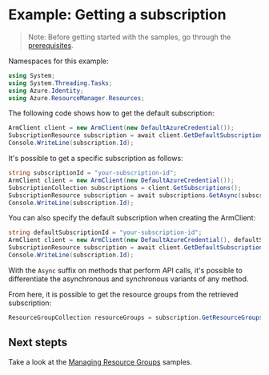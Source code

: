 # Example: Getting a subscription

>Note: Before getting started with the samples, go through the [prerequisites](https://github.com/Azure/azure-sdk-for-net/tree/main/sdk/resourcemanager/Azure.ResourceManager#prerequisites).

Namespaces for this example:
```C# Snippet:Hello_World_Async_Namespaces
using System;
using System.Threading.Tasks;
using Azure.Identity;
using Azure.ResourceManager.Resources;
```

The following code shows how to get the default subscription:

```C# Snippet:Hello_World_Async_DefaultSubscription
ArmClient client = new ArmClient(new DefaultAzureCredential());
SubscriptionResource subscription = await client.GetDefaultSubscriptionAsync();
Console.WriteLine(subscription.Id);
```

It's possible to get a specific subscription as follows:

```C# Snippet:Hello_World_Async_SpecificSubscription
string subscriptionId = "your-subscription-id";
ArmClient client = new ArmClient(new DefaultAzureCredential());
SubscriptionCollection subscriptions = client.GetSubscriptions();
SubscriptionResource subscription = await subscriptions.GetAsync(subscriptionId);
Console.WriteLine(subscription.Id);
```

You can also specify the default subscription when creating the ArmClient:

```C# Snippet:Hello_World_Async_SpecifyDefaultSubscription
string defaultSubscriptionId = "your-subscription-id";
ArmClient client = new ArmClient(new DefaultAzureCredential(), defaultSubscriptionId);
SubscriptionResource subscription = await client.GetDefaultSubscriptionAsync();
Console.WriteLine(subscription.Id);
```

With the `Async` suffix on methods that perform API calls, it's possible to differentiate the asynchronous and synchronous variants of any method.

From here, it is possible to get the resource groups from the retrieved subscription:

```C# Snippet:Hello_World_Async_ResourceGroupCollection
ResourceGroupCollection resourceGroups = subscription.GetResourceGroups();
```

## Next stepts
Take a look at the [Managing Resource Groups](https://github.com/Azure/azure-sdk-for-net/blob/main/sdk/resourcemanager/Azure.ResourceManager/samples/Sample2_ManagingResourceGroups.md) samples.